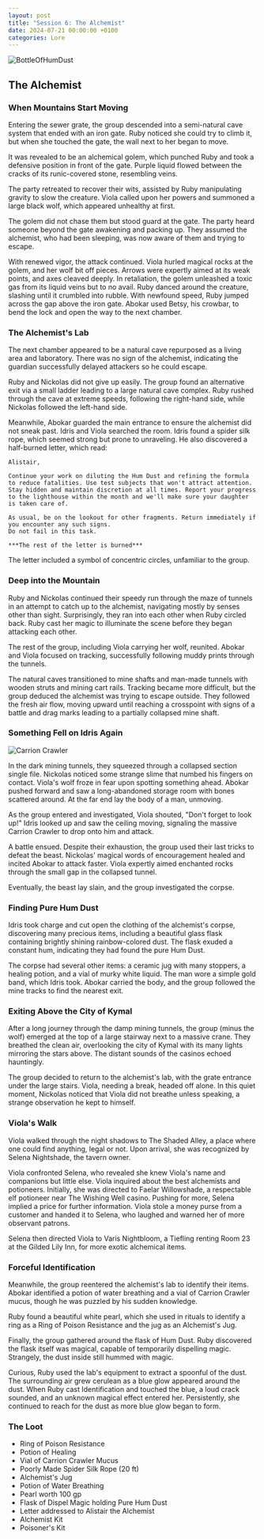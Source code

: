 ```yaml
---
layout: post
title: "Session 6: The Alchemist"
date: 2024-07-21 00:00:00 +0100
categories: Lore
---
```


![BottleOfHumDust](https://github.com/user-attachments/assets/d8950bbf-e169-4ec4-9669-687f42a1357a)

## The Alchemist

### When Mountains Start Moving

Entering the sewer grate, the group descended into a semi-natural cave system that ended with an iron gate. Ruby noticed she could try to climb it, but when she touched the gate, the wall next to her began to move.

It was revealed to be an alchemical golem, which punched Ruby and took a defensive position in front of the gate. Purple liquid flowed between the cracks of its runic-covered stone, resembling veins.

The party retreated to recover their wits, assisted by Ruby manipulating gravity to slow the creature. Viola called upon her powers and summoned a large black wolf, which appeared unhealthy at first.

The golem did not chase them but stood guard at the gate. The party heard someone beyond the gate awakening and packing up. They assumed the alchemist, who had been sleeping, was now aware of them and trying to escape.

With renewed vigor, the attack continued. Viola hurled magical rocks at the golem, and her wolf bit off pieces. Arrows were expertly aimed at its weak points, and axes cleaved deeply. In retaliation, the golem unleashed a toxic gas from its liquid veins but to no avail. Ruby danced around the creature, slashing until it crumbled into rubble. With newfound speed, Ruby jumped across the gap above the iron gate. Abokar used Betsy, his crowbar, to bend the lock and open the way to the next chamber.

### The Alchemist's Lab

The next chamber appeared to be a natural cave repurposed as a living area and laboratory. There was no sign of the alchemist, indicating the guardian successfully delayed attackers so he could escape.

Ruby and Nickolas did not give up easily. The group found an alternative exit via a small ladder leading to a large natural cave complex. Ruby rushed through the cave at extreme speeds, following the right-hand side, while Nickolas followed the left-hand side.

Meanwhile, Abokar guarded the main entrance to ensure the alchemist did not sneak past. Idris and Viola searched the room. Idris found a spider silk rope, which seemed strong but prone to unraveling. He also discovered a half-burned letter, which read:

```
Alistair,

Continue your work on diluting the Hum Dust and refining the formula to reduce fatalities. Use test subjects that won't attract attention. Stay hidden and maintain discretion at all times. Report your progress to the lighthouse within the month and we'll make sure your daughter is taken care of.

As usual, be on the lookout for other fragments. Return immediately if you encounter any such signs. 
Do not fail in this task.

***The rest of the letter is burned***
```

The letter included a symbol of concentric circles, unfamiliar to the group.

### Deep into the Mountain

Ruby and Nickolas continued their speedy run through the maze of tunnels in an attempt to catch up to the alchemist, navigating mostly by senses other than sight. Surprisingly, they ran into each other when Ruby circled back. Ruby cast her magic to illuminate the scene before they began attacking each other.

The rest of the group, including Viola carrying her wolf, reunited. Abokar and Viola focused on tracking, successfully following muddy prints through the tunnels.

The natural caves transitioned to mine shafts and man-made tunnels with wooden struts and mining cart rails. Tracking became more difficult, but the group deduced the alchemist was trying to escape outside. They followed the fresh air flow, moving upward until reaching a crosspoint with signs of a battle and drag marks leading to a partially collapsed mine shaft.

### Something Fell on Idris Again

![Carrion Crawler](https://github.com/user-attachments/assets/97be3c82-421b-47c8-b06b-18f4782fa547)


In the dark mining tunnels, they squeezed through a collapsed section single file. Nickolas noticed some strange slime that numbed his fingers on contact. Viola's wolf froze in fear upon spotting something ahead. Abokar pushed forward and saw a long-abandoned storage room with bones scattered around. At the far end lay the body of a man, unmoving.

As the group entered and investigated, Viola shouted, "Don't forget to look up!" Idris looked up and saw the ceiling moving, signaling the massive Carrion Crawler to drop onto him and attack.

A battle ensued. Despite their exhaustion, the group used their last tricks to defeat the beast. Nickolas' magical words of encouragement healed and incited Abokar to attack faster. Viola expertly aimed enchanted rocks through the small gap in the collapsed tunnel.

Eventually, the beast lay slain, and the group investigated the corpse.

### Finding Pure Hum Dust

Idris took charge and cut open the clothing of the alchemist's corpse, discovering many precious items, including a beautiful glass flask containing brightly shining rainbow-colored dust. The flask exuded a constant hum, indicating they had found the pure Hum Dust.

The corpse had several other items: a ceramic jug with many stoppers, a healing potion, and a vial of murky white liquid. The man wore a simple gold band, which Idris took. Abokar carried the body, and the group followed the mine tracks to find the nearest exit.

### Exiting Above the City of Kymal

After a long journey through the damp mining tunnels, the group (minus the wolf) emerged at the top of a large stairway next to a massive crane. They breathed the clean air, overlooking the city of Kymal with its many lights mirroring the stars above. The distant sounds of the casinos echoed hauntingly.

The group decided to return to the alchemist's lab, with the grate entrance under the large stairs. Viola, needing a break, headed off alone. In this quiet moment, Nickolas noticed that Viola did not breathe unless speaking, a strange observation he kept to himself.

### Viola's Walk

Viola walked through the night shadows to The Shaded Alley, a place where one could find anything, legal or not. Upon arrival, she was recognized by Selena Nightshade, the tavern owner.

Viola confronted Selena, who revealed she knew Viola's name and companions but little else. Viola inquired about the best alchemists and potioneers. Initially, she was directed to Faelar Willowshade, a respectable elf potioneer near The Wishing Well casino. Pushing for more, Selena implied a price for further information. Viola stole a money purse from a customer and handed it to Selena, who laughed and warned her of more observant patrons.

Selena then directed Viola to Varis Nightbloom, a Tiefling renting Room 23 at the Gilded Lily Inn, for more exotic alchemical items.

### Forceful Identification

Meanwhile, the group reentered the alchemist's lab to identify their items. Abokar identified a potion of water breathing and a vial of Carrion Crawler mucus, though he was puzzled by his sudden knowledge.

Ruby found a beautiful white pearl, which she used in rituals to identify a ring as a Ring of Poison Resistance and the jug as an Alchemist's Jug.

Finally, the group gathered around the flask of Hum Dust. Ruby discovered the flask itself was magical, capable of temporarily dispelling magic. Strangely, the dust inside still hummed with magic.

Curious, Ruby used the lab's equipment to extract a spoonful of the dust. The surrounding air grew cerulean as a blue glow appeared around the dust. When Ruby cast Identification and touched the blue, a loud crack sounded, and an unknown magical effect entered her. Persistently, she continued to reach for the dust as more blue glow began to form.

### The Loot

- Ring of Poison Resistance
- Potion of Healing
- Vial of Carrion Crawler Mucus
- Poorly Made Spider Silk Rope (20 ft)
- Alchemist's Jug
- Potion of Water Breathing
- Pearl worth 100 gp
- Flask of Dispel Magic holding Pure Hum Dust
- Letter addressed to Alistair the Alchemist
- Alchemist Kit
- Poisoner's Kit
